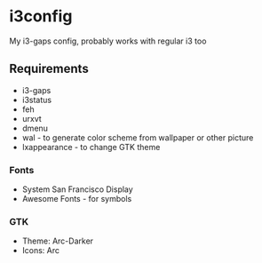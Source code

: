 # i3config
My i3-gaps config, probably works with regular i3 too

## Requirements
* i3-gaps
* i3status
* feh
* urxvt
* dmenu
* wal - to generate color scheme from wallpaper or other picture
* lxappearance - to change GTK theme
### Fonts
* System San Francisco Display
* Awesome Fonts - for symbols
### GTK
* Theme: Arc-Darker
* Icons: Arc

